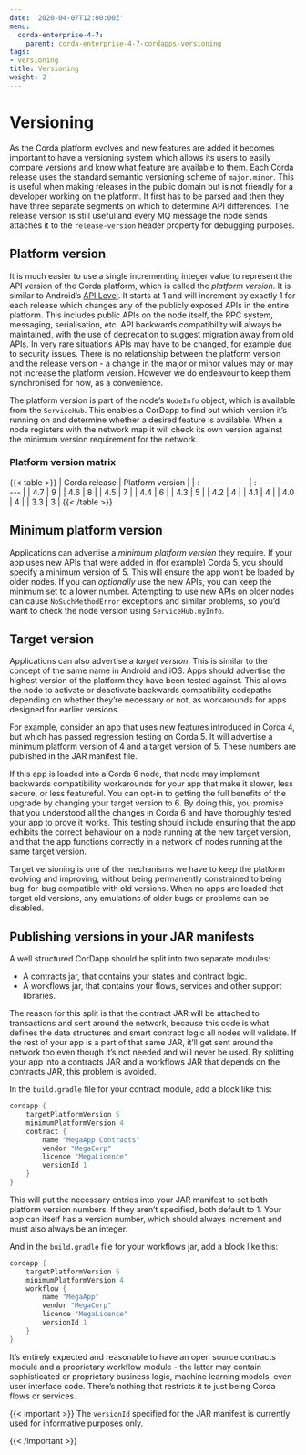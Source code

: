 ```yaml
---
date: '2020-04-07T12:00:00Z'
menu:
  corda-enterprise-4-7:
    parent: corda-enterprise-4-7-cordapps-versioning
tags:
- versioning
title: Versioning
weight: 2
---
```



# Versioning

As the Corda platform evolves and new features are added it becomes important to have a versioning system which allows
its users to easily compare versions and know what feature are available to them. Each Corda release uses the standard
semantic versioning scheme of `major.minor`. This is useful when making releases in the public domain but is not
friendly for a developer working on the platform. It first has to be parsed and then they have three separate segments on
which to determine API differences. The release version is still useful and every MQ message the node sends attaches it
to the `release-version` header property for debugging purposes.


## Platform version

It is much easier to use a single incrementing integer value to represent the API version of the Corda platform, which
is called the *platform version*. It is similar to Android’s [API Level](https://developer.android.com/guide/topics/manifest/uses-sdk-element.html).
It starts at 1 and will increment by exactly 1 for each release which changes any of the publicly exposed APIs in the
entire platform. This includes public APIs on the node itself, the RPC system, messaging, serialisation, etc. API backwards
compatibility will always be maintained, with the use of deprecation to suggest migration away from old APIs. In very rare
situations APIs may have to be changed, for example due to security issues. There is no relationship between the platform version
and the release version - a change in the major or minor values may or may not increase the platform version. However
we do endeavour to keep them synchronised for now, as a convenience.

The platform version is part of the node’s `NodeInfo` object, which is available from the `ServiceHub`. This enables
a CorDapp to find out which version it’s running on and determine whether a desired feature is available. When a node
registers with the network map it will check its own version against the minimum version requirement for the network.

### Platform version matrix

{{< table >}}
| Corda release  | Platform version |
| :------------- | :------------- |
| 4.7 | 9 |
| 4.6 | 8 |
| 4.5 | 7 |
| 4.4 | 6 |
| 4.3 | 5 |
| 4.2 | 4 |
| 4.1 | 4 |
| 4.0 | 4 |
| 3.3 | 3 |
{{< /table >}}


## Minimum platform version

Applications can advertise a *minimum platform version* they require. If your app uses new APIs that were added in (for example) Corda 5,
you should specify a minimum version of 5. This will ensure the app won’t be loaded by older nodes. If you can *optionally* use the new
APIs, you can keep the minimum set to a lower number. Attempting to use new APIs on older nodes can cause `NoSuchMethodError` exceptions
and similar problems, so you’d want to check the node version using `ServiceHub.myInfo`.


## Target version

Applications can also advertise a *target version*. This is similar to the concept of the same name in Android and iOS.
Apps should advertise the highest version of the platform they have been tested against. This allows the node to activate or deactivate
backwards compatibility codepaths depending on whether they’re necessary or not, as workarounds for apps designed for earlier versions.

For example, consider an app that uses new features introduced in Corda 4, but which has passed regression testing on Corda 5. It will
advertise a minimum platform version of 4 and a target version of 5. These numbers are published in the JAR manifest file.

If this app is loaded into a Corda 6 node, that node may implement backwards compatibility workarounds for your app that make it slower,
less secure, or less featureful. You can opt-in to getting the full benefits of the upgrade by changing your target version to 6. By doing
this, you promise that you understood all the changes in Corda 6 and have thoroughly tested your app to prove it works. This testing should
include ensuring that the app exhibits the correct behaviour on a node running at the new target version, and that the app functions
correctly in a network of nodes running at the same target version.

Target versioning is one of the mechanisms we have to keep the platform evolving and improving, without being permanently constrained to
being bug-for-bug compatible with old versions. When no apps are loaded that target old versions, any emulations of older bugs or problems
can be disabled.


## Publishing versions in your JAR manifests

A well structured CorDapp should be split into two separate modules:


* A contracts jar, that contains your states and contract logic.
* A workflows jar, that contains your flows, services and other support libraries.

The reason for this split is that the contract JAR will be attached to transactions and sent around the network, because this code is what
defines the data structures and smart contract logic all nodes will validate. If the rest of your app is a part of that same JAR, it’ll get
sent around the network too even though it’s not needed and will never be used. By splitting your app into a contracts JAR and a workflows
JAR that depends on the contracts JAR, this problem is avoided.

In the `build.gradle` file for your contract module, add a block like this:

```kotlin
cordapp {
    targetPlatformVersion 5
    minimumPlatformVersion 4
    contract {
        name "MegaApp Contracts"
        vendor "MegaCorp"
        licence "MegaLicence"
        versionId 1
    }
}
```

This will put the necessary entries into your JAR manifest to set both platform version numbers. If they aren’t specified, both default to 1.
Your app can itself has a version number, which should always increment and must also always be an integer.

And in the `build.gradle` file for your workflows jar, add a block like this:

```kotlin
cordapp {
    targetPlatformVersion 5
    minimumPlatformVersion 4
    workflow {
        name "MegaApp"
        vendor "MegaCorp"
        licence "MegaLicence"
        versionId 1
    }
}
```

It’s entirely expected and reasonable to have an open source contracts module and a proprietary workflow module - the latter may contain
sophisticated or proprietary business logic, machine learning models, even user interface code. There’s nothing that restricts it to just
being Corda flows or services.


{{< important >}}
The `versionId` specified for the JAR manifest is currently used for informative purposes only.


{{< /important >}}

